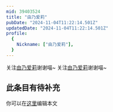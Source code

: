 ```yaml
---
mid: 39403524
title: "由乃爱莉"
pubDate: "2024-11-04T11:22:14.501Z"
updatedDate: "2024-11-04T11:22:14.501Z"
profile:
  {
    Nickname: ["由乃爱莉"],
  }
---
```


关注[由乃爱莉](https://space.bilibili.com/39403524)谢谢喵~ 关注[由乃爱莉](https://space.bilibili.com/39403524)谢谢喵~

## 此条目有待补充
你可以在[这里](https://github.com/Yuhanawa/VTuber.ICU/edit/master/src/content/v/由乃爱莉/index.md)编辑本文
